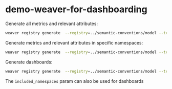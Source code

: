 # demo-weaver-for-dashboarding

Generate all metrics and relevant attributes:

```bash
weaver registry generate  --registry=../semantic-conventions/model --templates=./templates go ./output
```

Generate metrics and relevant attributes in specific namespaces:

```bash
weaver registry generate  --registry=../semantic-conventions/model --templates=./templates go ./output --param included_namespaces="db,http"
```

Generate dashboards:

```bash
weaver registry generate  --registry=../semantic-conventions/model --templates=./templates go ./output
```

The `included_namespaces` param can also be used for dashboards
